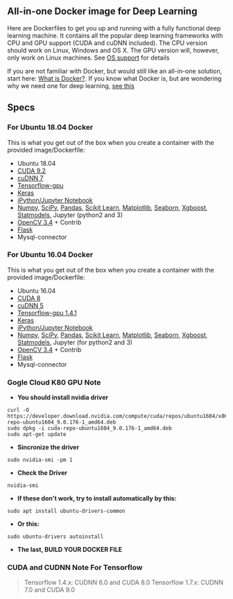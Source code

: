 

## All-in-one Docker image for Deep Learning
Here are Dockerfiles to get you up and running with a fully functional deep learning machine. It contains all the popular deep learning frameworks with CPU and GPU support (CUDA and cuDNN included). The CPU version should work on Linux, Windows and OS X. The GPU version will, however, only work on Linux machines. See [OS support](#what-operating-systems-are-supported) for details

If you are not familiar with Docker, but would still like an all-in-one solution, start here: [What is Docker?](#what-is-docker). If you know what Docker is, but are wondering why we need one for deep learning, [see this](#why-do-i-need-a-docker)

## Specs
### For Ubuntu 18.04 Docker
This is what you get out of the box when you create a container with the provided image/Dockerfile:
* Ubuntu 18.04
* [CUDA 9.2](https://developer.nvidia.com/cuda-toolkit)
* [cuDNN 7](https://developer.nvidia.com/cudnn)
* [Tensorflow-gpu](https://www.tensorflow.org/)
* [Keras](http://keras.io/)
* [iPython/Jupyter Notebook](http://jupyter.org/) 
* [Numpy](http://www.numpy.org/), [SciPy](https://www.scipy.org/), [Pandas](http://pandas.pydata.org/), [Scikit Learn](http://scikit-learn.org/), 
[Matplotlib](http://matplotlib.org/), [Seaborn](https://seaborn.pydata.org/), [Xgboost](https://xgboost.readthedocs.io/en/latest/), [Statmodels](https://pypi.org/project/statsmodels/),
Jupyter  (python2 and 3)
* [OpenCV 3.4](http://opencv.org/) + Contrib
* [Flask](http://flask.pocoo.org/)
* Mysql-connector


### For Ubuntu 16.04 Docker
This is what you get out of the box when you create a container with the provided image/Dockerfile:
* Ubuntu 16.04
* [CUDA 8](https://developer.nvidia.com/cuda-toolkit)
* [cuDNN 5](https://developer.nvidia.com/cudnn)
* [Tensorflow-gpu 1.4.1](https://www.tensorflow.org/)
* [Keras](http://keras.io/)
* [iPython/Jupyter Notebook](http://jupyter.org/) 
* [Numpy](http://www.numpy.org/), [SciPy](https://www.scipy.org/), [Pandas](http://pandas.pydata.org/), [Scikit Learn](http://scikit-learn.org/), 
[Matplotlib](http://matplotlib.org/), [Seaborn](https://seaborn.pydata.org/), [Xgboost](https://xgboost.readthedocs.io/en/latest/), [Statmodels](https://pypi.org/project/statsmodels/),
Jupyter (for python2 and 3)
* [OpenCV 3.4](http://opencv.org/) + Contrib
* [Flask](http://flask.pocoo.org/)
* Mysql-connector


### Gogle Cloud K80 GPU Note
* **You should install nvidia driver**

```
curl -O https://developer.download.nvidia.com/compute/cuda/repos/ubuntu1604/x86_64/cuda-repo-ubuntu1604_9.0.176-1_amd64.deb  
sudo dpkg -i cuda-repo-ubuntu1604_9.0.176-1_amd64.deb  
sudo apt-get update  
```

* **Sincronize the driver**

```
sudo nvidia-smi -pm 1  
```

* **Check the Driver**

```
nvidia-smi
```

* **If these don't work, try to install automatically by this:**
```
sudo apt install ubuntu-drivers-common
```
* **Or this:**
```
sudo ubuntu-drivers autoinstall
```

* **The last, BUILD YOUR DOCKER FILE**

### CUDA and CUDNN Note For Tensorflow
> Tensorflow 1.4.x: CUDNN 6.0 and CUDA 8.0
> Tensorflow 1.7.x: CUDNN 7.0 and CUDA 9.0

